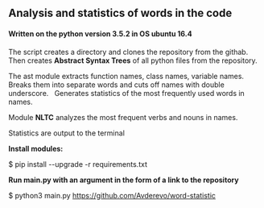 <h2>Analysis and statistics of words in the code</h2>

<h4>Written on the python version 3.5.2 in OS ubuntu 16.4</h4>

The script creates a directory and clones the repository from the githab.
Then creates <b>Abstract Syntax Trees</b> of all python files from the repository.

The ast module extracts function names, class names, variable names. Breaks them into separate words and cuts off names with double underscore.
 
Generates statistics of the most frequently used words in names.

Module <b>NLTC</b> analyzes the most frequent verbs and nouns in names.

Statistics are output to the terminal


<b>Install modules:</b>


$ pip install --upgrade -r requirements.txt


<b>Run main.py with an argument in the form of a link to the repository</b>


$ python3 main.py https://github.com/Avderevo/word-statistic
